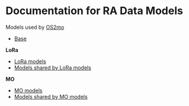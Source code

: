<!--
SPDX-FileCopyrightText: 2021 Magenta ApS <https://magenta.dk>
SPDX-License-Identifier: MPL-2.0
-->

# Documentation for RA Data Models

Models used by [OS2mo](https://github.com/OS2mo/os2mo)


- [Base](base.md)

**LoRa**

- [LoRa models](lora/lora.md)
- [Models shared by LoRa models](lora/lora_shared.md)

**MO**

- [MO models](mo/mo.md)
- [Models shared by MO models](mo/mo_shared.md)

<!--
**Tests**

- [Base](tests/base)
- [LoRa](tests/lora)
- [MO](tests/mo)
-->
